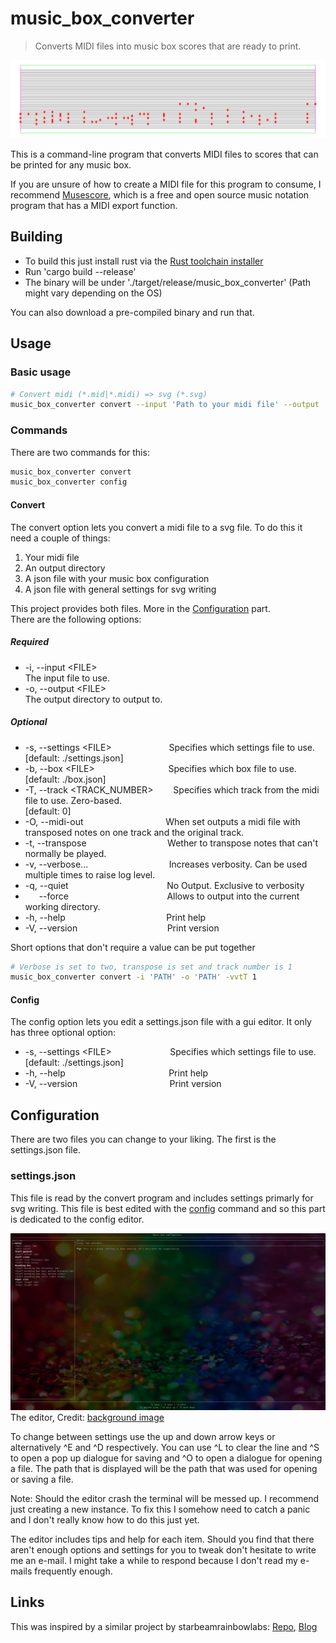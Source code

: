 # music_box_converter
> Converts MIDI files into music box scores that are ready to print.

![images/example_output_svg](/images/example_output.png)

This is a command-line program that converts MIDI files to scores that can be printed for any music box.

If you are unsure of how to create a MIDI file for this program to consume, I recommend [Musescore](https://musescore.org/), which is a free and open source music notation program that has a MIDI export function.

## Building

  - To build this just install rust via the [Rust toolchain installer](https://rustup.rs/)
  - Run 'cargo build --release'
  - The binary will be under './target/release/music_box_converter' (Path might vary depending on the OS)

You can also download a pre-compiled binary and run that.

## Usage

### Basic usage

```bash
# Convert midi (*.mid|*.midi) => svg (*.svg)
music_box_converter convert --input 'Path to your midi file' --output 'Path to your output folder'
```
### Commands

There are two commands for this:
```bash
music_box_converter convert
music_box_converter config
```

#### Convert

The convert option lets you convert a midi file to a svg file. To do this it need a couple of things:

 1. Your midi file
 2. An output directory
 3. A json file with your music box configuration
 4. A json file with general settings for svg writing

This project provides both files. More in the [Configuration](#configuration) part.  
There are the following options:

##### Required

  - -i, --input  \<FILE>  
  The input file to use.
  - -o, --output \<FILE>   
  The output directory to output to.

##### Optional

  - -s, --settings \<FILE> &emsp;&emsp;&emsp;&emsp;&emsp;&emsp; 
  Specifies which settings file to use.  
  [default: ./settings.json]
  - -b, --box \<FILE> &emsp;&emsp;&emsp;&emsp; &emsp; &emsp; &emsp;
  Specifies which box file to use.  
  [default: ./box.json]
  - -T, --track \<TRACK_NUMBER>&emsp;&emsp;
  Specifies which track from the midi file to use. Zero-based.  
  [default: 0]
  - -O, --midi-out &emsp; &emsp; &emsp; &emsp; &emsp;&emsp;&emsp;&emsp;When set outputs a midi file with transposed notes on one track and the original track.
  - -t, --transpose &emsp; &emsp; &emsp; &emsp; &emsp; &emsp; &emsp;
  Wether to transpose notes that can't normally be played.
  - -v, --verbose... &emsp; &emsp; &emsp; &emsp; &emsp; &emsp; &emsp;
  Increases verbosity. Can be used multiple times to raise log level.
  - -q, --quiet &emsp; &emsp; &emsp; &emsp; &emsp; &emsp; &emsp;&emsp;&emsp;
  No Output. Exclusive to verbosity
  - &emsp; &nbsp;--force &emsp; &emsp; &emsp; &emsp; &emsp; &emsp; &emsp;&emsp;&emsp;
  Allows to output into the current working directory.
  - -h, --help &emsp; &emsp; &emsp; &emsp; &emsp; &emsp; &emsp; &emsp;&emsp;
  Print help
  - -V, --version &emsp; &emsp; &emsp; &emsp; &emsp; &emsp; &emsp;&emsp;
  Print version

Short options that don't require a value can be put together
```bash
# Verbose is set to two, transpose is set and track number is 1
music_box_converter convert -i 'PATH' -o 'PATH' -vvtT 1
```

#### Config

The config option lets you edit a settings.json file with a gui editor. It only has three optional option:
  
  - -s, --settings \<FILE> &emsp; &emsp; &emsp; &emsp; &emsp;
  Specifies which settings file to use.  
  [default: ./settings.json]
  - -h, --help &emsp; &emsp; &emsp; &emsp; &emsp; &emsp; &emsp; &emsp; &emsp;
  Print help
  - -V, --version &emsp; &emsp; &emsp; &emsp; &emsp; &emsp; &emsp; &emsp;
  Print version

## Configuration

There are two files you can change to your liking. The first is the settings.json file.

### settings.json

This file is read by the convert program and includes settings primarly for svg writing. This file is best edited with the [config](#config) command and so this part is dedicated to the config editor.

![Picture of the editor](/images/editor_gui.png "Credit for the background: Alexander Grey")
The editor, Credit: [background image](https://www.pexels.com/photo/assorted-color-sequins-1191710/)


To change between settings use the up and down arrow keys or alternatively ^E and ^D respectively. You can use ^L to clear the line and ^S to open a pop up dialogue for saving and ^O to open a dialogue for opening a file. The path that is displayed will be the path that was used for opening or saving a file.

Note: Should the editor crash the terminal will be messed up. I recommend just creating a new instance. To fix this I somehow need to catch a panic and I don't really know how to do this just yet.

The editor includes tips and help for each item. Should you find that there aren't enough options and settings for you to tweak don't hesitate to write me an e-mail. I might take a while to respond because I don't read my e-mails frequently enough.



## Links
This was inspired by a similar project by starbeamrainbowlabs:
[Repo](https://git.starbeamrainbowlabs.com/sbrl/MusicBoxConverter/src/branch/main/),
[Blog](https://starbeamrainbowlabs.com/blog/article.php?article=posts%2F469-musicboxconverter.html)

